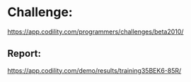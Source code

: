 ﻿# Challenge: 
https://app.codility.com/programmers/challenges/beta2010/

## Report:
https://app.codility.com/demo/results/training35BEK6-85R/